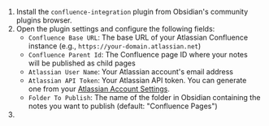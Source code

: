 1. Install the `confluence-integration` plugin from Obsidian's community plugins browser.
2. Open the plugin settings and configure the following fields:
    - `Confluence Base URL`: The base URL of your Atlassian Confluence instance (e.g., `https://your-domain.atlassian.net`)
    - `Confluence Parent Id`: The Confluence page ID where your notes will be published as child pages
    - `Atlassian User Name`: Your Atlassian account's email address
    - `Atlassian API Token`: Your Atlassian API token. You can generate one from your [Atlassian Account Settings](https://id.atlassian.com/manage-profile/security/api-tokens).
    - `Folder To Publish`: The name of the folder in Obsidian containing the notes you want to publish (default: "Confluence Pages")
3. 